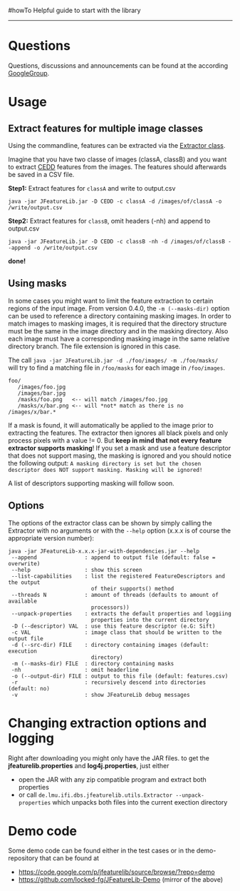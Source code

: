 #howTo Helpful guide to start with the library




---


# Questions #
Questions, discussions and announcements can be found at the according [GoogleGroup](https://groups.google.com/forum/#!forum/jfeaturelib).


# Usage #
## Extract features for multiple image classes ##
Using the commandline, features can be extracted via the [Extractor class](https://code.google.com/p/jfeaturelib/source/browse/src/main/java/de/lmu/ifi/dbs/jfeaturelib/utils/Extractor.java).

Imagine that you have two classe of images (classA, classB) and you want to extract [CEDD](https://code.google.com/p/jfeaturelib/source/browse/src/main/java/de/lmu/ifi/dbs/jfeaturelib/features/CEDD.java) features from the images. The features  should afterwards be saved in a CSV file.

**Step1:** Extract features for `classA` and write to output.csv
```
java -jar JFeatureLib.jar -D CEDD -c classA -d /images/of/classA -o /write/output.csv
```
**Step2:** Extract features for `classB`, omit headers (-nh) and append to  output.csv
```
java -jar JFeatureLib.jar -D CEDD -c classB -nh -d /images/of/classB --append -o /write/output.csv
```
**done!**


## Using masks ##
In some cases you might want to limit the feature extraction to certain regions of the input image.
From version 0.4.0, the `-m (--masks-dir)` option can be used to reference a directory containing masking images.
In order to match images to masking images, it is required that the directory structure must be the same in the image directory and in the masking directory. Also each image must have a corresponding masking image in the same relative directory branch. The file extension is ignored in this case.

The call `java -jar JFeatureLib.jar -d ./foo/images/ -m ./foo/masks/ ` will try to find a matching file in `/foo/masks` for each image in `/foo/images`.
```
foo/
   /images/foo.jpg
   /images/bar.jpg
   /masks/foo.png   <-- will match /images/foo.jpg
   /masks/x/bar.png <-- will *not* match as there is no /images/x/bar.*
```

If a mask is found, it will automatically be applied to the image prior to extracting the features. The extractor then ignores all black pixels and only process pixels with a value != 0.
But **keep in mind that not every feature extractor supports masking**! If you set a mask and use a feature descriptor that does not support masing, the masking is ignored and you should notice the following output:
`A masking directory is set but the chosen descriptor does NOT support masking. Masking will be ignored!`

A list of descriptors supporting masking will follow soon.


## Options ##
The options of the extractor class can be shown by simply calling the Extractor with no arguments or with the `--help` option
(x.x.x is of course the appropriate version number):
```
java -jar JFeatureLib-x.x.x-jar-with-dependencies.jar --help
 --append               : append to output file (default: false = overwrite)
 --help                 : show this screen
 --list-capabilities    : list the registered FeatureDescriptors and the output
                          of their supports() method
 --threads N            : amount of threads (defaults to amount of available
                          processors))
 --unpack-properties    : extracts the default properties and loggiing
                          properties into the current directory
 -D (--descriptor) VAL  : use this feature descriptor (e.G: Sift)
 -c VAL                 : image class that should be written to the output file
 -d (--src-dir) FILE    : directory containing images (default: execution
                          directory)
 -m (--masks-dir) FILE  : directory containing masks
 -nh                    : omit headerline
 -o (--output-dir) FILE : output to this file (default: features.csv)
 -r                     : recursively descend into directories (default: no)
 -v                     : show JFeatureLib debug messages
```


# Changing extraction options and logging #
Right after downloading you might only have the JAR files. to get the **jfeaturelib.properties** and **log4j.properties**, just either
  * open the JAR with any zip compatible program and extract both properties
  * or call `de.lmu.ifi.dbs.jfeaturelib.utils.Extractor --unpack-properties` which unpacks both files into the current exection directory


# Demo code #
Some demo code can be found either in the test cases or in the demo-repository that can be found at
  * https://code.google.com/p/jfeaturelib/source/browse/?repo=demo
  * https://github.com/locked-fg/JFeatureLib-Demo (mirror of the above)